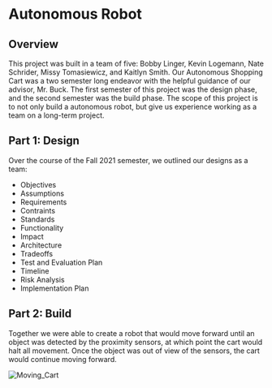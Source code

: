 # Autonomous Robot

## Overview 

This project was built in a team of five: Bobby Linger, Kevin Logemann, Nate Schrider, Missy Tomasiewicz, and Kaitlyn Smith. Our Autonomous Shopping Cart was a two semester long endeavor with the helpful guidance of our advisor, Mr. Buck. The first semester of this project was the design phase, and the second semester was the build phase. The scope of this project is to not only build a autonomous robot, but give us experience working as a team on a long-term project. 

## Part 1: Design 
Over the course of the Fall 2021 semester, we outlined our designs as a team:
- Objectives
- Assumptions
- Requirements
- Contraints
- Standards
- Functionality
- Impact
- Architecture
- Tradeoffs
- Test and Evaluation Plan 
- Timeline
- Risk Analysis
- Implementation Plan   

## Part 2: Build
Together we were able to create a robot that would move forward until an object was detected by the proximity sensors, at which point the cart would halt all movement. Once the object was out of view of the sensors, the cart would continue moving forward.    

![Moving_Cart](https://user-images.githubusercontent.com/32077767/171295361-db393dfb-b2fb-4bc8-bdd1-3c8640260dc0.gif)

